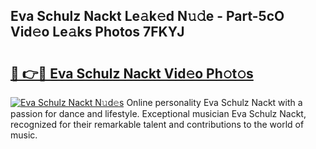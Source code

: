 ## Eva Schulz Nackt Le𝚊k𝚎d N𝚞𝚍e - Part-5cO Vid𝚎o Le𝚊ks Photos 7FKYJ

# <h2><a href="http://fbaaye3.evod.top/?m=Eva+Schulz+Nackt">🔗 👉🔴 Eva Schulz Nackt Vid𝚎o Ph𝚘t𝚘s</a></h2>

[![Eva Schulz Nackt N𝚞d𝚎s](https://i.imgur.com/8V9OHl7.gif)](http://fbaaye3.evod.top/?m=Eva+Schulz+Nackt)
Online personality Eva Schulz Nackt with a passion for dance and lifestyle. Exceptional musician Eva Schulz Nackt, recognized for their remarkable talent and contributions to the world of music. 
